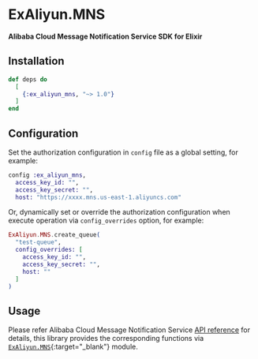 # ExAliyun.MNS

**Alibaba Cloud Message Notification Service SDK for Elixir**

## Installation

```elixir
def deps do
  [
    {:ex_aliyun_mns, "~> 1.0"}
  ]
end
```

## Configuration

Set the authorization configuration in `config` file as a global setting, for example:

```elixir
config :ex_aliyun_mns,
  access_key_id: "",
  access_key_secret: "",
  host: "https://xxxx.mns.us-east-1.aliyuncs.com"
```

Or, dynamically set or override the authorization configuration when execute operation via `config_overrides` option, for example:

```elixir
ExAliyun.MNS.create_queue(
  "test-queue",
  config_overrides: [
    access_key_id: "",
    access_key_secret: "",
    host: ""
  ]
)
```

## Usage

Please refer Alibaba Cloud Message Notification Service [API reference](https://www.alibabacloud.com/help/doc-detail/27477.htm) for details, this library provides the corresponding
functions via [`ExAliyun.MNS`](https://hexdocs.pm/ex_aliyun_mns/ExAliyun.MNS.html){:target="_blank"} module.
